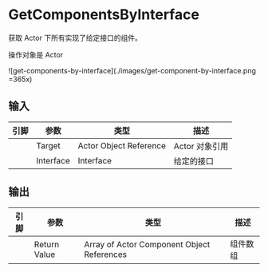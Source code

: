 # GetComponentsByInterface

获取 Actor 下所有实现了给定接口的组件。

操作对象是 Actor

![get-components-by-interface](./images/get-component-by-interface.png =365x)

## 输入
| 引脚 | 参数 | 类型 | 描述 |
| -- | -- | -- | -- |
| <IconPin color="#00a8f4" /> | Target | Actor Object Reference | Actor 对象引用 |
| <IconPin color="#5700b6" /> | Interface | Interface | 给定的接口 |

## 输出
| 引脚 | 参数 | 类型 | 描述 |
| -- | -- | -- | -- |
| <IconArray color="#00a8f4" /> | Return Value | Array of Actor Component Object References | 组件数组